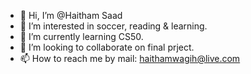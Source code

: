 - 👋 Hi, I’m @Haitham Saad
- 👀 I’m interested in soccer, reading & learning.
- 🌱 I’m currently learning CS50.
- 💞️ I’m looking to collaborate on final prject.
- 📫 How to reach me by mail: haithamwagih@live.com

<!---
Haitham-wagih/Haitham-wagih is a ✨ special ✨ repository because its `README.md` (this file) appears on your GitHub profile.
You can click the Preview link to take a look at your changes.
--->
